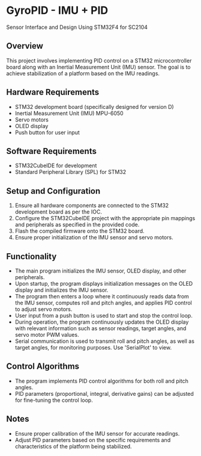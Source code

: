 # GyroPID - IMU + PID
Sensor Interface and Design Using STM32F4 for SC2104

## Overview
This project involves implementing PID control on a STM32 microcontroller board along with an Inertial Measurement Unit (IMU) sensor. The goal is to achieve stabilization of a platform based on the IMU readings.

## Hardware Requirements
- STM32 development board (specifically designed for version D)
- Inertial Measurement Unit (IMU) MPU-6050
- Servo motors
- OLED display
- Push button for user input

## Software Requirements
- STM32CubeIDE for development
- Standard Peripheral Library (SPL) for STM32

## Setup and Configuration
1. Ensure all hardware components are connected to the STM32 development board as per the IOC.
2. Configure the STM32CubeIDE project with the appropriate pin mappings and peripherals as specified in the provided code.
3. Flash the compiled firmware onto the STM32 board.
4. Ensure proper initialization of the IMU sensor and servo motors.

## Functionality
- The main program initializes the IMU sensor, OLED display, and other peripherals.
- Upon startup, the program displays initialization messages on the OLED display and initializes the IMU sensor.
- The program then enters a loop where it continuously reads data from the IMU sensor, computes roll and pitch angles, and applies PID control to adjust servo motors.
- User input from a push button is used to start and stop the control loop.
- During operation, the program continuously updates the OLED display with relevant information such as sensor readings, target angles, and servo motor PWM values.
- Serial communication is used to transmit roll and pitch angles, as well as target angles, for monitoring purposes. Use 'SerialPlot' to view. 

## Control Algorithms
- The program implements PID control algorithms for both roll and pitch angles.
- PID parameters (proportional, integral, derivative gains) can be adjusted for fine-tuning the control loop.

## Notes
- Ensure proper calibration of the IMU sensor for accurate readings.
- Adjust PID parameters based on the specific requirements and characteristics of the platform being stabilized.

